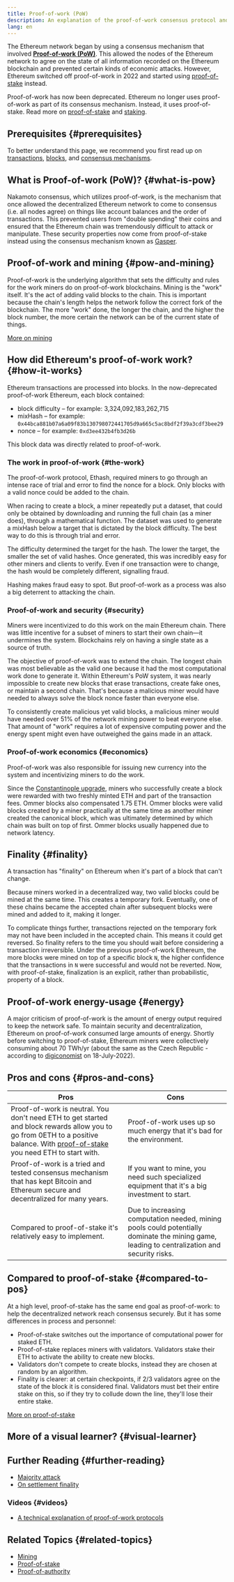 ```yaml
---
title: Proof-of-work (PoW)
description: An explanation of the proof-of-work consensus protocol and its role in Ethereum.
lang: en
---
```


The Ethereum network began by using a consensus mechanism that involved **[Proof-of-work (PoW)](/developers/docs/consensus-mechanisms/pow)**. This allowed the nodes of the Ethereum network to agree on the state of all information recorded on the Ethereum blockchain and prevented certain kinds of economic attacks. However, Ethereum switched off proof-of-work in 2022 and started using [proof-of-stake](/developers/docs/consensus-mechanisms/pos) instead.

<InfoBanner emoji=":wave:">
    Proof-of-work has now been deprecated. Ethereum no longer uses proof-of-work as part of its consensus mechanism. Instead, it uses proof-of-stake. Read more on <a href="/developers/docs/consensus-mechanisms/pos/">proof-of-stake</a> and <a href="/staking/">staking</a>.
</InfoBanner>

## Prerequisites {#prerequisites}

To better understand this page, we recommend you first read up on [transactions](/developers/docs/transactions/), [blocks](/developers/docs/blocks/), and [consensus mechanisms](/developers/docs/consensus-mechanisms/).

## What is Proof-of-work (PoW)? {#what-is-pow}

Nakamoto consensus, which utilizes proof-of-work, is the mechanism that once allowed the decentralized Ethereum network to come to consensus (i.e. all nodes agree) on things like account balances and the order of transactions. This prevented users from "double spending" their coins and ensured that the Ethereum chain was tremendously difficult to attack or manipulate. These security properties now come from proof-of-stake instead using the consensus mechanism known as [Gasper](/developers/docs/consensus-mechanisms/pos/gasper/).

## Proof-of-work and mining {#pow-and-mining}

Proof-of-work is the underlying algorithm that sets the difficulty and rules for the work miners do on proof-of-work blockchains. Mining is the "work" itself. It's the act of adding valid blocks to the chain. This is important because the chain's length helps the network follow the correct fork of the blockchain. The more "work" done, the longer the chain, and the higher the block number, the more certain the network can be of the current state of things.

[More on mining](/developers/docs/consensus-mechanisms/pow/mining/)

## How did Ethereum's proof-of-work work? {#how-it-works}

Ethereum transactions are processed into blocks. In the now-deprecated proof-of-work Ethereum, each block contained:

- block difficulty – for example: 3,324,092,183,262,715
- mixHash – for example: <span class="long-ethereum-address">`0x44bca881b07a6a09f83b130798072441705d9a665c5ac8bdf2f39a3cdf3bee29`</span>
- nonce – for example: `0xd3ee432b4fb3d26b`

This block data was directly related to proof-of-work.

### The work in proof-of-work {#the-work}

The proof-of-work protocol, Ethash, required miners to go through an intense race of trial and error to find the nonce for a block. Only blocks with a valid nonce could be added to the chain.

When racing to create a block, a miner repeatedly put a dataset, that could only be obtained by downloading and running the full chain (as a miner does), through a mathematical function. The dataset was used to generate a mixHash below a target that is dictated by the block difficulty. The best way to do this is through trial and error.

The difficulty determined the target for the hash. The lower the target, the smaller the set of valid hashes. Once generated, this was incredibly easy for other miners and clients to verify. Even if one transaction were to change, the hash would be completely different, signalling fraud.

Hashing makes fraud easy to spot. But proof-of-work as a process was also a big deterrent to attacking the chain.

### Proof-of-work and security {#security}

Miners were incentivized to do this work on the main Ethereum chain. There was little incentive for a subset of miners to start their own chain—it undermines the system. Blockchains rely on having a single state as a source of truth.

The objective of proof-of-work was to extend the chain. The longest chain was most believable as the valid one because it had the most computational work done to generate it. Within Ethereum's PoW system, it was nearly impossible to create new blocks that erase transactions, create fake ones, or maintain a second chain. That's because a malicious miner would have needed to always solve the block nonce faster than everyone else.

To consistently create malicious yet valid blocks, a malicious miner would have needed over 51% of the network mining power to beat everyone else. That amount of "work" requires a lot of expensive computing power and the energy spent might even have outweighed the gains made in an attack.

### Proof-of-work economics {#economics}

Proof-of-work was also responsible for issuing new currency into the system and incentivizing miners to do the work.

Since the [Constantinople upgrade](/history/#constantinople), miners who successfully create a block were rewarded with two freshly minted ETH and part of the transaction fees. Ommer blocks also compensated 1.75 ETH. Ommer blocks were valid blocks created by a miner practically at the same time as another miner created the canonical block, which was ultimately determined by which chain was built on top of first. Ommer blocks usually happened due to network latency.

## Finality {#finality}

A transaction has "finality" on Ethereum when it's part of a block that can't change.

Because miners worked in a decentralized way, two valid blocks could be mined at the same time. This creates a temporary fork. Eventually, one of these chains became the accepted chain after subsequent blocks were mined and added to it, making it longer.

To complicate things further, transactions rejected on the temporary fork may not have been included in the accepted chain. This means it could get reversed. So finality refers to the time you should wait before considering a transaction irreversible. Under the previous proof-of-work Ethereum, the more blocks were mined on top of a specific block `N`, the higher confidence that the transactions in `N` were successful and would not be reverted. Now, with proof-of-stake, finalization is an explicit, rather than probabilistic, property of a block.

## Proof-of-work energy-usage {#energy}

A major criticism of proof-of-work is the amount of energy output required to keep the network safe. To maintain security and decentralization, Ethereum on proof-of-work consumed large amounts of energy. Shortly before switching to proof-of-stake, Ethereum miners were collectively consuming about 70 TWh/yr (about the same as the Czech Republic - according to [digiconomist](https://digiconomist.net/) on 18-July-2022).

## Pros and cons {#pros-and-cons}

| Pros                                                                                                                                                                                                                         | Cons                                                                                                                                         |
| ---------------------------------------------------------------------------------------------------------------------------------------------------------------------------------------------------------------------------- | -------------------------------------------------------------------------------------------------------------------------------------------- |
| Proof-of-work is neutral. You don't need ETH to get started and block rewards allow you to go from 0ETH to a positive balance. With [proof-of-stake](/developers/docs/consensus-mechanisms/pos/) you need ETH to start with. | Proof-of-work uses up so much energy that it's bad for the environment.                                                                      |
| Proof-of-work is a tried and tested consensus mechanism that has kept Bitcoin and Ethereum secure and decentralized for many years.                                                                                          | If you want to mine, you need such specialized equipment that it's a big investment to start.                                                |
| Compared to proof-of-stake it's relatively easy to implement.                                                                                                                                                                | Due to increasing computation needed, mining pools could potentially dominate the mining game, leading to centralization and security risks. |

## Compared to proof-of-stake {#compared-to-pos}

At a high level, proof-of-stake has the same end goal as proof-of-work: to help the decentralized network reach consensus securely. But it has some differences in process and personnel:

- Proof-of-stake switches out the importance of computational power for staked ETH.
- Proof-of-stake replaces miners with validators. Validators stake their ETH to activate the ability to create new blocks.
- Validators don't compete to create blocks, instead they are chosen at random by an algorithm.
- Finality is clearer: at certain checkpoints, if 2/3 validators agree on the state of the block it is considered final. Validators must bet their entire stake on this, so if they try to collude down the line, they'll lose their entire stake.

[More on proof-of-stake](/developers/docs/consensus-mechanisms/pos/)

## More of a visual learner? {#visual-learner}

<YouTube id="3EUAcxhuoU4" />

## Further Reading {#further-reading}

- [Majority attack](https://en.bitcoin.it/wiki/Majority_attack)
- [On settlement finality](https://blog.ethereum.org/2016/05/09/on-settlement-finality/)

### Videos {#videos}

- [A technical explanation of proof-of-work protocols](https://youtu.be/9V1bipPkCTU)

## Related Topics {#related-topics}

- [Mining](/developers/docs/consensus-mechanisms/pow/mining/)
- [Proof-of-stake](/developers/docs/consensus-mechanisms/pos/)
- [Proof-of-authority](/developers/docs/consensus-mechanisms/poa/)
